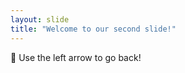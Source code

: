 ```yaml
---
layout: slide
title: "Welcome to our second slide!"
---
```

:star_struck:
Use the left arrow to go back!
